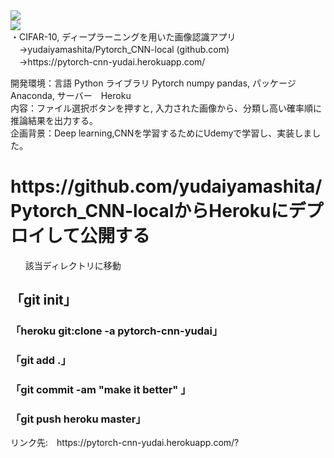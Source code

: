 
<div display = flex><img src="https://user-images.githubusercontent.com/70077254/116654028-4a961a00-a9c3-11eb-945c-b31f681329d8.PNG">
<br><img src="https://user-images.githubusercontent.com/70077254/116654030-4b2eb080-a9c3-11eb-9dfa-8c8108f1b9e6.PNG">
 </div>
 ・CIFAR-10, ディープラーニングを用いた画像認識アプリ<br>
　→yudaiyamashita/Pytorch_CNN-local (github.com)<br>
　→https://pytorch-cnn-yudai.herokuapp.com/<br>

開発環境：言語 Python ライブラリ Pytorch numpy pandas, パッケージ Anaconda, サーバー　Heroku<br>
内容：ファイル選択ボタンを押すと, 入力された画像から、分類し高い確率順に推論結果を出力する。<br>
企画背景：Deep learning,CNNを学習するためにUdemyで学習し、実装しました。<br>

   
<h1>https://github.com/yudaiyamashita/Pytorch_CNN-localからHerokuにデプロイして公開する</h1>
<ul>該当ディレクトリに移動</ul>
<h2>「git init」</h2>
<h3>「heroku git:clone -a pytorch-cnn-yudai」</h3>
<h3>「git add .」</h3>
<h3>「git commit -am "make it better" 」</h3>
<h3>「git push heroku master」</h3>
<dt>リンク先:　https://pytorch-cnn-yudai.herokuapp.com/?</dt>

